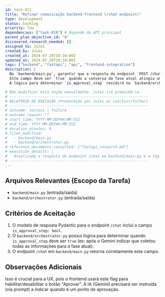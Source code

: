 ```yaml
---
id: task-011
title: "Refinar comunicação backend-frontend (/chat endpoint)"
type: development
status: backlog
priority: low
dependencies: ["task-010"] # Depende da API principal
parent_plan_objective_id: "8"
discovered_research_needed: []
assigned_to: Jules
created_by: Jules
created_at: 2024-07-29T10:10:00Z
updated_at: 2024-07-29T10:10:00Z
tags: ["backend", "fastapi", "api", "frontend-integration"]
description: |
  No `backend/main.py`, garantir que a resposta do endpoint `POST /chat` inclua um campo booleano `is_approval_step`.
  Este campo deve ser `true` quando a conversa da fase atual atingiu um ponto onde o usuário deve usar o botão "Aprovar" para prosseguir. Caso contrário, deve ser `false`.
  A lógica para determinar `is_approval_step` residirá no `backend/orchestrator.py`.

# Não modificar esta seção manualmente. Jules irá preenchê-la.
# ---------------------------------------------------------------
# RELATÓRIO DE EXECUÇÃO (Preenchido por Jules ao concluir/falhar)
# ---------------------------------------------------------------
# outcome: success | failure
# outcome_reason: ""
# start_time: YYYY-MM-DDTHH:MM:SSZ
# end_time: YYYY-MM-DDTHH:MM:SSZ
# duration_minutes: 0
# files_modified:
#   - backend/main.py
#   - backend/orchestrator.py
# reference_documents_consulted: ["fastapi_research.md"]
# execution_details: |
#   Atualizada a resposta do endpoint /chat em backend/main.py e a lógica correspondente em backend/orchestrator.py para incluir o campo is_approval_step.
# ---------------------------------------------------------------
---
```


## Arquivos Relevantes (Escopo da Tarefa)
* `backend/main.py` (entrada/saída)
* `backend/orchestrator.py` (entrada/saída)

## Critérios de Aceitação
1. O modelo de resposta Pydantic para o endpoint `/chat` inclui o campo `is_approval_step: bool`.
2. O `backend/orchestrator.py` possui lógica para determinar quando `is_approval_step` deve ser `true` (ex: após o Gemini indicar que coletou todas as informações para a fase atual).
3. O endpoint `/chat` em `backend/main.py` retorna corretamente este campo.

## Observações Adicionais
Isso é crucial para a UX, pois o frontend usará este flag para habilitar/desabilitar o botão "Aprovar". A IA (Gemini) precisará ser instruída (via prompt) a indicar quando é um ponto de aprovação.
